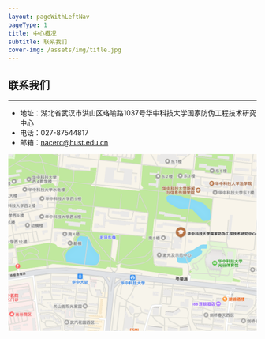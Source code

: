```yaml
---
layout: pageWithLeftNav
pageType: 1
title: 中心概况
subtitle: 联系我们
cover-img: /assets/img/title.jpg
---
```

<!--
 * @Author: Conghao Wong
 * @Date: 2023-03-08 19:13:03
 * @LastEditors: Conghao Wong
 * @LastEditTime: 2023-04-27 14:16:51
 * @Description: file content
 * @Github: https://cocoon2wong.github.io
 * Copyright 2023 Conghao Wong, All Rights Reserved.
-->

## 联系我们

---

- 地址：湖北省武汉市洪山区珞喻路1037号华中科技大学国家防伪工程技术研究中心
- 电话：027-87544817
- 邮箱：nacerc@hust.edu.cn

<div style="text-align: center;">
     <img src="/assets/img/intro/c1.png">
</div>
